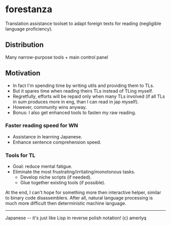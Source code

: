 # forestanza
Translation assistance toolset to adapt foreign texts for reading (negligible language proficiency).

## Distribution
Many narrow-purpose tools + main control panel

## Motivation
  * In fact I'm spending time by writing utils and providing them to TLs.
  * But it spares time when reading theirs TLs instead of TLing myself.
  * Regretfully, efforts will be repaid only when many TLs involved
    (if all TLs in sum produces more in eng, than I can read in jap myself).
  * However, community wins anyway.
  * Bonus: I also get enhanced tools to fasten my raw reading.

### Faster reading speed for WN
  * Assistance in learning Japanese.
  * Enhance sentence comprehension speed.

### Tools for TL
  * Goal: reduce mental fatigue.
  * Eliminate the most frustrating/irritating/monotonous tasks.
    * Develop niche scripts (if needed).
    * Glue together existing tools (if possible).

At the end, I can't hope for something more then interactive helper,
similar to binary code disassemblers. After all, natural language
processing is much more difficult then deterministic machine language.

-----------------
Japanese -- it's just like Lisp in reverse polish notation! (c) amerlyq
